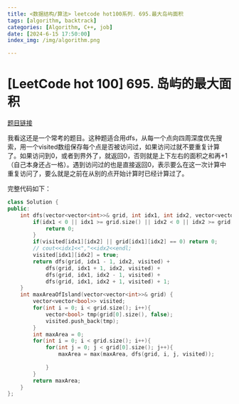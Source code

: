 ```yaml
---
title: <数据结构/算法> leetcode hot100系列. 695.最大岛屿面积
tags: [algorithm, backtrack]
categories: [Algorithm, C++, job]
date: [2024-6-15 17:50:00]
index_img: /img/algorithm.png

---
```


# [LeetCode hot 100] 695. 岛屿的最大面积

[题目链接](https://leetcode.cn/problems/max-area-of-island/description/)

我看这还是一个常考的题目。这种题适合用dfs，从每一个点向四周深度优先搜索，用一个visited数组保存每个点是否被访问过，如果访问过就不要重复计算了。如果访问到0，或者到界外了，就返回0，否则就是上下左右的面积之和再+1（自己本身还占一格）。遇到访问过的也是直接返回0，表示要么在这一次计算中重复访问了，要么就是之前在从别的点开始计算时已经计算过了。

完整代码如下：

```c++
class Solution {
public:
    int dfs(vector<vector<int>>& grid, int idx1, int idx2, vector<vector<bool>>& visited){
        if(idx1 < 0 || idx1 >= grid.size() || idx2 < 0 || idx2 >= grid[0].size()){
            return 0;
        }
        if(visited[idx1][idx2] || grid[idx1][idx2] == 0) return 0;
        // cout<<idx1<<","<<idx2<<endl;
        visited[idx1][idx2] = true;
        return dfs(grid, idx1 - 1, idx2, visited) +
            dfs(grid, idx1 + 1, idx2, visited) +
            dfs(grid, idx1, idx2 - 1, visited) + 
            dfs(grid, idx1, idx2 + 1, visited) + 1;
    }
    int maxAreaOfIsland(vector<vector<int>>& grid) {
        vector<vector<bool>> visited;
        for(int i = 0; i < grid.size(); i++){
            vector<bool> tmp(grid[0].size(), false);
            visited.push_back(tmp);
        }
        int maxArea = 0;
        for(int i = 0; i < grid.size(); i++){
            for(int j = 0; j < grid[0].size(); j++){
                maxArea = max(maxArea, dfs(grid, i, j, visited));
                
            }
        }
        return maxArea;
    }
};
```

